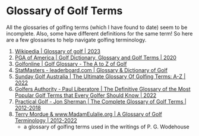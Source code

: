 # Glossary of Golf Terms

All the glossaries of golfing terms (which I have found to date) seem to be incomplete.
Also, some have different definitions for the same term! So here
are a few glossaries to help navigate golfing terminology.

1. [Wikipedia | Glossary of golf | 2023](https://en.wikipedia.org/wiki/Glossary_of_golf)
1. [PGA of America | Golf Dictionary, Glossary and Golf Terms | 2020](https://www.pga.com/story/golf-dictionary-glossary-and-golf-terms)
1. [Golfonline | Golf Glossary - The A to Z of Golf](https://www.golfonline.co.uk/golf-glossary)
1. [StatMasters - leaderboard.com | Glossary & Dictionary of Golf](http://www.leaderboard.com/gloss_a.htm)
1. [Sunday Golf Australia | The Ultimate Glossary Of Golfing Terms: A-Z | 2022](https://sundaygolf.com.au/blogs/news/golfing-terms)
1. [Golfers Authority - Paul Liberatore | The Definitive Glossary of the Most Popular Golf Terms that Every Golfer Should Know | 2022](https://golfersauthority.com/golf-term/)
1. [Practical Golf - Jon Sherman | The Complete Glossary of Golf Terms | 2012-2018](https://practical-golf.com/golf-terms/)
1. [Terry Mordue & www.MadamEulalie.org | A Glossary of Golf Terminology | 2012-2022](https://www.madameulalie.org/annots/pgwgolf.html)
   - a glossary of golfing terms used in the writings of P. G. Wodehouse


